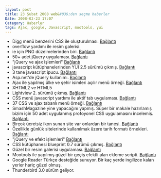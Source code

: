 ```yaml
---
layout: post
title: 23 Şubat 2008 web&#039;den seçme haberler
Date: 2008-02-23 17:07
Category: Haberler
tags: Ajax, google, Javascript, mootools, yui
---
```


-   Digg menü benzerini CSS ile oluşturulması. [Bağlantı][]
-   overflow yardımı ile resim galerisi.
-   ie için PNG düzelmelerinden biri. [Bağlantı][2]
-   50+ adet jQuery uygulaması. [Bağlantı][3]
-   "jQuery ve ajax işlemleri" [Bağlantı][4]
-   javascript kütüphanelerinden YUI 2.5 sürümü çıkmış. [Bağlantı][5]
-   3 tane javascript ipucu. [Bağlantı][6]
-   Asp.net'de jQuery kullanımı. [Bağlantı][7]
-   Ajax ile yapılmış ülke ve şehir isimleri açılır menü örneği.
    [Bağlantı][8]
-   XHTML2 ve HTML5 
-   Lightview 2. sürümü çıkmış. [Bağlantı][10]
-   CSS menü javascript yardımı ile aktif tab uygulaması. [Bağlantı][11]
-   37 CSS ve ajax tabanlı menü örneği. [Bağlantı][12]
-   SmashMagazine yine yapacağını yapmış. Süper bir makale hazırlamış
    bizim için 50 adet uygulanmış profoyonel CSS uygulamasını incelemiş.
    [Bağlantı][13]
-   Birçok ücretsiz ikon sunan site var onlardan bir tanesi.
    [Bağlantı][14]
-   Özellikle günlük sitelerinde kullanılmak üzere tarih formatı
    örnekleri. [Bağlantı][15]
-   "jQuery ve efekt işlemleri" [Bağlantı][16]
-   CSS kütüphanesi blueprint 0.7 sürümü çıkmış. [Bağlantı][17]
-   Güzel bir resim galerisi uygulaması. [Bağlantı][18]
-   Mootools ile yapılmış güzel bir geçiş efektli alan ekleme scripti.
    [Bağlantı][19]
-   Google Reader Türkçe desteğide sunuyor. Bir kaç yerde ingilizce
    kalan yerler hariç güzel olmuş.
-   Thunderbird 3.0 sürüm geliyor.


  [Bağlantı]: http://woork.blogspot.com/2008/01/digg-like-navigation-bar-using-css.html
    "Digg menu"
  [2]: http://www.andrewsellick.com/27/css-png-hack-for-internet-explorer-ie
    "css png"
  [3]: http://www.noupe.com/jquery/50-amazing-jquery-examples-part1.html
    "jQuery"
  [4]: http://www.eburhan.com/jquery-ve-ajax-islemleri/ "jquery ve ajax"
  [5]: http://yuiblog.com/blog/2008/02/20/yui-250-released/ "yui 2.5"
  [6]: http://ajaxian.com/archives/cursing-with-javascript-three-random-tips
    "3 javascript ipucu"
  [7]: http://www.chrisvandesteeg.nl/2008/02/16/jquery-for-aspnet-mvc-part-2/
    "asp.net - jquery"
  [8]: http://www.noboxmedia.com/20/massive-ajax-countryarea-drop-down-list/
    "ülke sehir"
  [10]: http://www.nickstakenburg.com/projects/lightview/ "lightbox2.0"
  [11]: http://www.cssnewbie.com/navigation/intelligent-navigation/
    "css menü ve javascript"
  [12]: http://www.noupe.com/javascript/37-great-ajax-css-tab-based-interfaces.html
    "css ajax tab menü"
  [13]: http://www.smashingmagazine.com/2008/02/21/powerful-css-techniques-for-effective-coding/
    "css uygulamaları"
  [14]: http://www.iconspedia.com/ "imgeler"
  [15]: http://www.smashingmagazine.com/2008/02/22/gallery-of-date-stamps-and-calendars/
    "tarih formatları"
  [16]: http://www.eburhan.com/jquery-ve-efekt-islemleri/
    "jquery ve efekt"
  [17]: http://bjorkoy.com/past/2008/2/20/blueprint_07_has_arrived/
    "blueprint 0.7"
  [18]: http://www.cabel.name/draft1/2008/02/fancyzoom-10.html
    "küçük ve büyük resim"
  [19]: http://www.artviper.net/test/ajaxslide/
    "geçiş efekti ile alan göstyermek"
